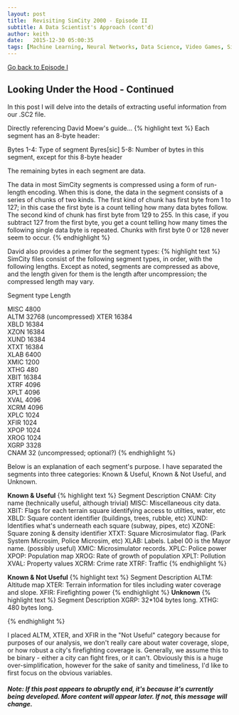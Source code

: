 ```yaml
---
layout: post
title:  Revisiting SimCity 2000 - Episode II
subtitle: A Data Scientist's Approach (cont'd)
author: keith
date:   2015-12-30 05:00:35
tags: [Machine Learning, Neural Networks, Data Science, Video Games, SimCity, Simulation, Hex Editing]
---
```

[Go back to Episode I](/2015-12-29-exploring_simcity_pt1/)
<br>

## Looking Under the Hood - Continued
In this post I will delve into the details of extracting useful information from our .SC2 file.

Directly referencing David Moew's guide...
{% highlight text %}
Each segment has an 8-byte header:

Bytes 1-4: Type of segment
Byres[sic] 5-8: Number of bytes in this segment, except for this 8-byte header

The remaining bytes in each segment are data.

The data in most SimCity segments is compressed using a form of run-length
encoding.  When this is done, the data in the segment consists of a series
of chunks of two kinds.  The first kind of chunk has first byte from 1 to
127;  in this case the first byte is a count telling how many data bytes
follow.  The second kind of chunk has first byte from 129 to 255.  In this
case, if you subtract 127 from the first byte, you get a count telling how
many times the following single data byte is repeated.  Chunks with first
byte 0 or 128 never seem to occur.
{% endhighlight %}

David also provides a primer for the segment types:
{% highlight text %}
SimCity files consist of the following segment types, in order, with the
following lengths.  Except as noted, segments are compressed as above, and
the length given for them is the length after uncompression; the compressed
length may vary.

Segment type     Length

MISC              4800    
ALTM             32768  (uncompressed)
XTER             16384    
XBLD             16384    
XZON             16384    
XUND             16384    
XTXT             16384    
XLAB              6400    
XMIC              1200    
XTHG               480    
XBIT             16384    
XTRF              4096    
XPLT              4096    
XVAL              4096    
XCRM              4096    
XPLC              1024    
XFIR              1024    
XPOP              1024    
XROG              1024    
XGRP              3328    
CNAM                32  (uncompressed; optional?)
{% endhighlight %}

Below is an explanation of each segment's purpose. I have separated the segments into three categories: Known & Useful, Known & Not Useful, and Unknown.

**Known & Useful**
{% highlight text %}
Segment     Description
 CNAM:      City name (technically useful, although trivial)
 MISC:      Miscellaneous city data.
 XBIT:      Flags for each terrain square identifying access to utilties, water, etc
 XBLD:      Square content identifier (buildings, trees, rubble, etc)
 XUND:      Identifies what's underneath each square (subway, pipes, etc)
XZONE:      Square zoning & density identifier
 XTXT:      Square Microsimulator flag. (Park System Microsim, Police Microsim, etc)
 XLAB:      Labels. Label 00 is the Mayor name. (possibly useful)
 XMIC:      Microsimulator records.
 XPLC:      Police power
 XPOP:      Population map
 XROG:      Rate of growth of population
 XPLT:      Pollution
 XVAL:      Property values
 XCRM:      Crime rate
 XTRF:      Traffic
{% endhighlight %}

**Known & Not Useful**
{% highlight text %}
Segment     Description
 ALTM:      Altitude map
 XTER:      Terrain information for tiles including water coverage and slope.
 XFIR:      Firefighting power
{% endhighlight %}
**Unknown**
{% highlight text %}
Segment     Description
 XGRP:      32*104 bytes long.
 XTHG:      480 bytes long.

{% endhighlight %}

I placed ALTM, XTER, and XFIR in the "Not Useful" category because for purposes of our analysis, we don't really care about water coverage, slope, or how robust a city's firefighting coverage is. Generally, we assume this to be binary - either a city can fight fires, or it can't. Obviously this is a huge over-simplification, however for the sake of sanity and timeliness, I'd like to first focus on the obvious variables.

##### _**Note: If this post appears to abruptly end, it's because it's currently being developed. More content will appear later. If not, this message will change.**_

